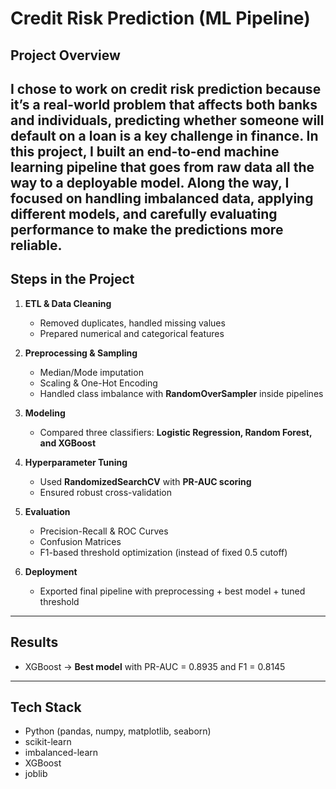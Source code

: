 # Credit Risk Prediction (ML Pipeline)

##  Project Overview
I chose to work on credit risk prediction because it’s a real-world problem that affects both banks and individuals, predicting whether someone will default on a loan is a key challenge in finance. In this project, I built an end-to-end machine learning pipeline that goes from raw data all the way to a deployable model. Along the way, I focused on handling imbalanced data, applying different models, and carefully evaluating performance to make the predictions more reliable.
---

##  Steps in the Project
1. **ETL & Data Cleaning**  
   - Removed duplicates, handled missing values  
   - Prepared numerical and categorical features  

2. **Preprocessing & Sampling**  
   - Median/Mode imputation  
   - Scaling & One-Hot Encoding  
   - Handled class imbalance with **RandomOverSampler** inside pipelines  

3. **Modeling**  
   - Compared three classifiers: **Logistic Regression, Random Forest, and XGBoost**  

4. **Hyperparameter Tuning**  
   - Used **RandomizedSearchCV** with **PR-AUC scoring**  
   - Ensured robust cross-validation  

5. **Evaluation**  
   - Precision-Recall & ROC Curves  
   - Confusion Matrices  
   - F1-based threshold optimization (instead of fixed 0.5 cutoff)  

6. **Deployment**  
   - Exported final pipeline with preprocessing + best model + tuned threshold  

---

## Results
- XGBoost → **Best model** with PR-AUC = 0.8935 and F1 = 0.8145 

---

## Tech Stack
- Python (pandas, numpy, matplotlib, seaborn)  
- scikit-learn  
- imbalanced-learn  
- XGBoost  
- joblib  

